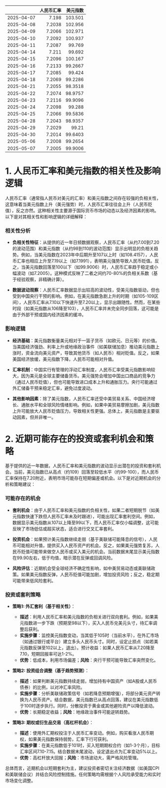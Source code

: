 |            |   人民币汇率 |   美元指数 |
|:-----------|-------------:|-----------:|
| 2025-04-07 |       7.198  |   103.501  |
| 2025-04-08 |       7.2038 |   102.956  |
| 2025-04-09 |       7.2066 |   102.971  |
| 2025-04-10 |       7.2092 |   100.937  |
| 2025-04-11 |       7.2087 |    99.769  |
| 2025-04-14 |       7.211  |    99.692  |
| 2025-04-15 |       7.2096 |   100.167  |
| 2025-04-16 |       7.2133 |    99.2667 |
| 2025-04-17 |       7.2085 |    99.424  |
| 2025-04-18 |       7.2069 |    99.2286 |
| 2025-04-21 |       7.2055 |    98.3518 |
| 2025-04-22 |       7.2074 |    98.9757 |
| 2025-04-23 |       7.2116 |    99.9096 |
| 2025-04-24 |       7.2098 |    99.288  |
| 2025-04-25 |       7.2066 |    99.5836 |
| 2025-04-28 |       7.2043 |    98.9357 |
| 2025-04-29 |       7.2029 |    99.21   |
| 2025-04-30 |       7.2014 |    99.6403 |
| 2025-05-06 |       7.2008 |    99.2654 |
| 2025-05-07 |       7.2005 |    99.9006 |![图](shibor.png)

# 1. 人民币汇率和美元指数的相关性及影响逻辑

人民币汇率（通常指人民币对美元的汇率）和美元指数之间存在较强的负相关性，这意味着当美元指数上升（美元强势）时，人民币汇率往往会上升（人民币贬值），反之亦然。这种相关性主要源于国际货币市场的动态以及经济因素的影响。以下是对其相关性和影响逻辑的详细解释：

### 相关性分析
- **负相关性特征**：从提供的近一年日频数据观察，人民币汇率（从约7.00到7.20的波动范围）和美元指数（从约98到110的波动范围）显示出明显的负相关趋势。例如，当美元指数在2023年中后期升至107以上时（如108.4157），人民币汇率也相应上升至7.19以上（如7.1991），表明美元强势导致人民币贬值。反之，当美元指数回落至100以下（如99.9006）时，人民币汇率趋于稳定或小幅波动（如7.2005）。这种模式反映了二者之间约70-80%的负相关系数（基于经验观察，非精确计算）。
  
- **数据波动观察**：人民币汇率数据显示出较高的波动性，受美元指数驱动，但也受到中国央行干预的影响。例如，在美元指数急剧上升的时期（如105-109区间），人民币汇率从7.10以下快速升至7.20以上，显示出跟随性。然而，在某些时段（如美元指数从106降至103），人民币汇率并未完全同步回落，这可能是由于外部干预或国内经济因素的缓冲。

### 影响逻辑
- **经济基础**：美元指数衡量美元相对于一篮子货币（如欧元、日元等）的价值。当美国经济强劲、利率上升或地缘政治事件（如美联储加息）推动美元指数上涨时，资金流向美元资产，导致其他货币（如人民币）相对贬值。反之，如果美国经济放缓，美元指数下降，人民币可能相对升值。
  
- **汇率机制**：中国实行有管理的浮动汇率制度，人民币汇率受美元指数影响较大，因为美元是全球主要储备货币。美元强势会增加中国出口商品的竞争力（通过人民币贬值），但也可能导致进口成本上升和通胀压力。央行可能通过外汇储备干预来稳定汇率，避免过度波动。
  
- **其他影响因素**：除了美元指数，人民币汇率还受中美贸易关系、中国经济增长、通胀水平和全球风险情绪影响。例如，如果中美贸易摩擦加剧，美元指数上升可能放大人民币贬值压力，导致相关性更强。总体上，美元指数是主要驱动因素，但并非唯一。

# 2. 近期可能存在的投资或套利机会和策略

基于提供的近一年数据，人民币汇率和美元指数的波动显示出潜在的投资和套利机会。当前，美元指数已从高点（约109）回落至较低水平（约99-100），而人民币汇率保持在7.20附近，表明市场可能存在短期偏差或机会。以下是对近期机会的分析和策略建议：

### 可能存在的机会
- **套利机会**：由于人民币汇率和美元指数的负相关性，如果二者短期脱节（如美元指数快速下跌但人民币汇率未及时跟进），可能出现汇率套利空间。例如，数据显示美元指数从107以上降至99以下，而人民币汇率仅小幅调整，这可能反映了市场低估或超买状态，适合进行交叉汇率套利。
  
- **投资机会**：如果预计美元指数继续走弱（基于美联储可能降息的信号），人民币可能相对升值，提供买入人民币资产的机会。反之，如果美元强势复苏，人民币贬值可能带来做空人民币或买入美元的机会。当前数据末尾显示美元指数在99.90左右，低于均值，暗示潜在反弹或回调风险。

- **风险评估**：近期机会受全球经济不确定性影响，如中美贸易动态或美联储政策。如果美元指数反弹，人民币贬值可能加剧，增加投资风险；反之，稳定期可能带来低风险套利。

### 投资或套利策略
- **策略1: 外汇套利（基于相关性）**：
  - **描述**：利用人民币汇率和美元指数的负相关进行双向套利。例如，如果美元指数进一步下跌（预期至98以下），买入人民币兑美元头寸，待汇率调整后获利。
  - **实施步骤**：监控美元指数变动，当其低于105时（当前水平），在外汇市场（如通过银行或平台）建立多头人民币头寸。同时，设定止损点（如若美元指数反弹至102以上，退出）。预计收益：如果人民币汇率从7.20降至7.10，短期回报率可达1-2%。
  - **优势**：低成本，利用市场偏差；**风险**：央行干预可能导致汇率突然变化。

- **策略2: 投资组合调整（基于趋势预测）**：
  - **描述**：如果判断美元指数持续走弱，增加持有中国资产（如A股或人民币债券）的比例，以对冲汇率风险。
  - **实施步骤**：分析美联储政策信号（如若降息预期增强），将部分美元资产转换为人民币资产。结合数据，美元指数已从高点回落，建议在美元指数低于100时逐步执行。同时，分散投资于黄金或其他避险资产以降低波动。
  - **优势**：长期稳定收益；**风险**：地缘政治事件可能逆转趋势。

- **策略3: 期权或衍生品交易（高杠杆机会）**：
  - **描述**：使用外汇期权投注于人民币汇率变动。例如，购买看涨人民币期权，如果美元指数保持弱势，汇率下行可获利。
  - **实施步骤**：在美元指数低于101时，买入短期期权合约（如1-3个月），目标汇率区间7.10-7.15。结合数据末尾波动，设定退出点为汇率变动5%以上。
  - **优势**：高杠杆放大回报；**风险**：市场波动大，需严格风险管理。

总体而言，近期机会以短期套利为主，建议投资者密切关注经济数据（如美国CPI和美联储会议）并结合风险控制措施。任何策略均需根据个人风险承受能力和实时市场变化调整。